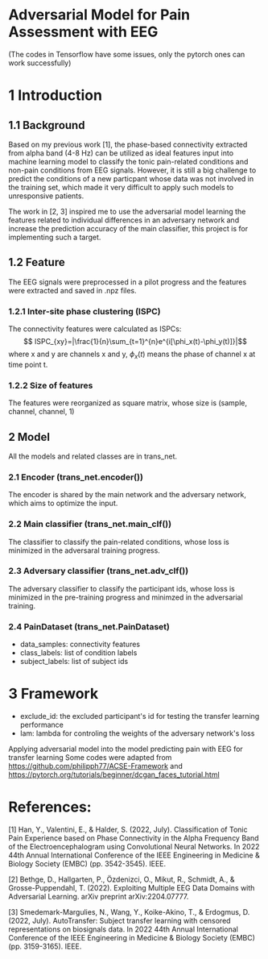 # Adversarial Model for Pain Assessment with EEG
(The codes in Tensorflow have some issues, only the pytorch ones can work successfully)

# 1 Introduction
## 1.1 Background
Based on my previous work [1], the phase-based connectivity extracted from alpha band (4-8 Hz) can be utilized as ideal features input into machine learning model to classify the tonic pain-related conditions and non-pain conditions from EEG signals. However, it is still a big challenge to predict the conditions of a new particpant whose data was not involved in the training set, which made it very difficult to apply such models to unresponsive patients. 

The work in [2, 3] inspired me to use the adversarial model learning the features related to individual differences in an adversary network and increase the prediction accuracy of the main classifier, this project is for implementing such a target.

## 1.2 Feature
The EEG signals were preprocessed in a pilot progress and the features were extracted and saved in .npz files.
### 1.2.1 Inter-site phase clustering (ISPC)
The connectivity features were calculated as ISPCs:
$$ ISPC_{xy}=|\frac{1}{n}\sum_{t=1}^{n}e^{i[\phi_x(t)-\phi_y(t)]}|$$
where x and y are channels x and y, $\phi_x(t)$ means the phase of channel x at time point t.

### 1.2.2 Size of features
The features were reorganized as square matrix, whose size is (sample, channel, channel, 1)

## 2 Model
All the models and related classes are in trans_net.
### 2.1 Encoder (trans_net.encoder())
The encoder is shared by the main network and the adversary network, which aims to optimize the input.

### 2.2 Main classifier (trans_net.main_clf())
The classifier to classify the pain-related conditions, whose loss is minimized in the adversaral training progress.

### 2.3 Adversary classifier (trans_net.adv_clf())
The adversary classifier to classify the participant ids, whose loss is minimized in the pre-training progress and minimzed in the adversarial training.

### 2.4 PainDataset (trans_net.PainDataset)
- data_samples: connectivity features
- class_labels: list of condition labels
- subject_labels: list of subject ids

# 3 Framework
- exclude_id: the excluded participant's id for testing the transfer learning performance
- lam: lambda for controling the weights of the adversary network's loss

Applying adversarial model into the model predicting pain with EEG for transfer learning
Some codes were adapted from https://github.com/philipph77/ACSE-Framework and https://pytorch.org/tutorials/beginner/dcgan_faces_tutorial.html
# References:
[1] Han, Y., Valentini, E., & Halder, S. (2022, July). Classification of Tonic Pain Experience based on Phase Connectivity in the Alpha Frequency Band of the Electroencephalogram using Convolutional Neural Networks. In 2022 44th Annual International Conference of the IEEE Engineering in Medicine & Biology Society (EMBC) (pp. 3542-3545). IEEE.

[2] Bethge, D., Hallgarten, P., Özdenizci, O., Mikut, R., Schmidt, A., & Grosse-Puppendahl, T. (2022). Exploiting Multiple EEG Data Domains with Adversarial Learning. arXiv preprint arXiv:2204.07777.

[3] Smedemark-Margulies, N., Wang, Y., Koike-Akino, T., & Erdogmus, D. (2022, July). AutoTransfer: Subject transfer learning with censored representations on biosignals data. In 2022 44th Annual International Conference of the IEEE Engineering in Medicine & Biology Society (EMBC) (pp. 3159-3165). IEEE.

